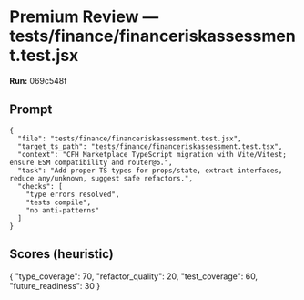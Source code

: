 # Premium Review — tests/finance/financeriskassessment.test.jsx

**Run:** 069c548f

## Prompt

```
{
  "file": "tests/finance/financeriskassessment.test.jsx",
  "target_ts_path": "tests/finance/financeriskassessment.test.tsx",
  "context": "CFH Marketplace TypeScript migration with Vite/Vitest; ensure ESM compatibility and router@6.",
  "task": "Add proper TS types for props/state, extract interfaces, reduce any/unknown, suggest safe refactors.",
  "checks": [
    "type errors resolved",
    "tests compile",
    "no anti-patterns"
  ]
}
```

## Scores (heuristic)

{
  "type_coverage": 70,
  "refactor_quality": 20,
  "test_coverage": 60,
  "future_readiness": 30
}
